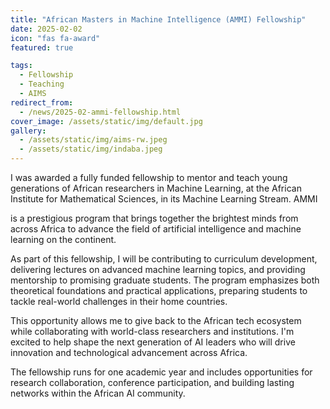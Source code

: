 ```yaml
---
title: "African Masters in Machine Intelligence (AMMI) Fellowship"
date: 2025-02-02
icon: "fas fa-award"
featured: true

tags:
  - Fellowship
  - Teaching
  - AIMS
redirect_from:
  - /news/2025-02-ammi-fellowship.html
cover_image: /assets/static/img/default.jpg
gallery:
  - /assets/static/img/aims-rw.jpeg
  - /assets/static/img/indaba.jpeg
---
```


I was awarded a fully funded fellowship to mentor and teach young generations of African researchers in Machine Learning, at the African Institute for Mathematical Sciences, in its Machine Learning Stream. AMMI

is a prestigious program that brings together the brightest minds from across Africa to advance the field of artificial intelligence and machine learning on the continent.

As part of this fellowship, I will be contributing to curriculum development, delivering lectures on advanced machine learning topics, and providing mentorship to promising graduate students. The program emphasizes both theoretical foundations and practical applications, preparing students to tackle real-world challenges in their home countries.

This opportunity allows me to give back to the African tech ecosystem while collaborating with world-class researchers and institutions. I'm excited to help shape the next generation of AI leaders who will drive innovation and technological advancement across Africa.

The fellowship runs for one academic year and includes opportunities for research collaboration, conference participation, and building lasting networks within the African AI community.